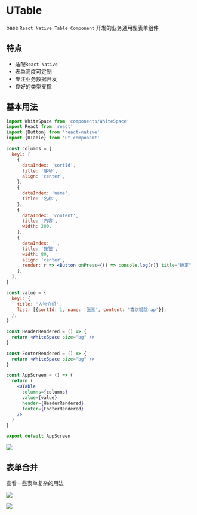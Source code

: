 # UTable

base `React Native Table Component` 开发的业务通用型表单组件

## 特点

- 适配`React Native`
- 表单高度可定制
- 专注业务数据开发
- 良好的类型支撑

## 基本用法

```jsx
import WhiteSpace from 'components/WhiteSpace'
import React from 'react'
import {Button} from 'react-native'
import {UTable} from 'ut-component'

const columns = {
  key1: [
    {
      dataIndex: 'sortId',
      title: '序号',
      align: 'center',
    },
    {
      dataIndex: 'name',
      title: '名称',
    },
    {
      dataIndex: 'content',
      title: '内容',
      width: 200,
    },
    {
      dataIndex: '',
      title: '按钮',
      width: 80,
      align: 'center',
      render: r => <Button onPress={() => console.log(r)} title="确定" />,
    },
  ],
}

const value = {
  key1: {
    title: '人物介绍',
    list: [{sortId: 1, name: '张三', content: '喜欢唱跳rap'}],
  },
}

const HeaderRendered = () => {
  return <WhiteSpace size="bg" />
}

const FooterRendered = () => {
  return <WhiteSpace size="bg" />
}

const AppScreen = () => {
  return (
    <UTable
      columns={columns}
      value={value}
      header={HeaderRendered}
      footer={FooterRendered}
    />
  )
}

export default AppScreen
```

![](/.github/images/basic1.png)

## 表单合并

查看一些表单复杂的用法

![](/.github/images/basic2.png)

![](/.github/images/basic3.png)
